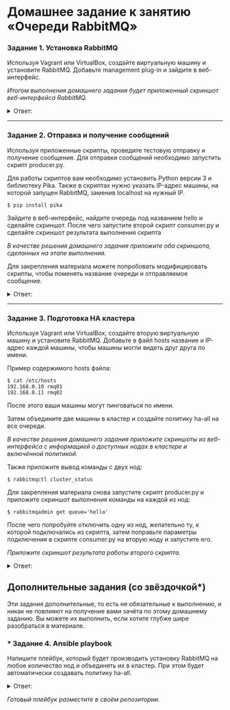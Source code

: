 # Домашнее задание к занятию  «Очереди RabbitMQ»

### Задание 1. Установка RabbitMQ

Используя Vagrant или VirtualBox, создайте виртуальную машину и установите RabbitMQ.
Добавьте management plug-in и зайдите в веб-интерфейс.

*Итогом выполнения домашнего задания будет приложенный скриншот веб-интерфейса RabbitMQ.*

<details> 
<summary> Ответ:  </summary>
  
![](https://user-images.githubusercontent.com/136073445/271382341-31c3aa8b-93a9-43fb-9cd5-1e33c59ad728.png)

</details>

---

### Задание 2. Отправка и получение сообщений

Используя приложенные скрипты, проведите тестовую отправку и получение сообщения.
Для отправки сообщений необходимо запустить скрипт producer.py.

Для работы скриптов вам необходимо установить Python версии 3 и библиотеку Pika.
Также в скриптах нужно указать IP-адрес машины, на которой запущен RabbitMQ, заменив localhost на нужный IP.

```shell script
$ pip install pika
```

Зайдите в веб-интерфейс, найдите очередь под названием hello и сделайте скриншот.
После чего запустите второй скрипт consumer.py и сделайте скриншот результата выполнения скрипта

*В качестве решения домашнего задания приложите оба скриншота, сделанных на этапе выполнения.*

Для закрепления материала можете попробовать модифицировать скрипты, чтобы поменять название очереди и отправляемое сообщение.

<details> 
<summary> Ответ:  </summary>

![](https://user-images.githubusercontent.com/136073445/271527079-6fd087bc-e393-4616-b626-4b9e8eac044d.png)

![](https://user-images.githubusercontent.com/136073445/271542331-c51bc694-7c96-4c72-96e6-e45e05901697.png)

</details>

---

### Задание 3. Подготовка HA кластера

Используя Vagrant или VirtualBox, создайте вторую виртуальную машину и установите RabbitMQ.
Добавьте в файл hosts название и IP-адрес каждой машины, чтобы машины могли видеть друг друга по имени.

Пример содержимого hosts файла:
```shell script
$ cat /etc/hosts
192.168.0.10 rmq01
192.168.0.11 rmq02
```
После этого ваши машины могут пинговаться по имени.

Затем объедините две машины в кластер и создайте политику ha-all на все очереди.

*В качестве решения домашнего задания приложите скриншоты из веб-интерфейса с информацией о доступных нодах в кластере и включённой политикой.*

Также приложите вывод команды с двух нод:

```shell script
$ rabbitmqctl cluster_status
```

Для закрепления материала снова запустите скрипт producer.py и приложите скриншот выполнения команды на каждой из нод:

```shell script
$ rabbitmqadmin get queue='hello'
```

После чего попробуйте отключить одну из нод, желательно ту, к которой подключались из скрипта, затем поправьте параметры подключения в скрипте consumer.py на вторую ноду и запустите его.

*Приложите скриншот результата работы второго скрипта.*

<details> 
<summary> Ответ:  </summary>
  
![](https://user-images.githubusercontent.com/136073445/272058275-50da6db4-3076-474f-aa9b-709516905587.png)

![](https://user-images.githubusercontent.com/136073445/272058408-3f155c9d-a0d2-425b-8374-a1f976b84b3d.png)


![](https://user-images.githubusercontent.com/136073445/272059399-ffa5ea1f-124a-471b-b0e3-946e1d50e158.png)

![](https://user-images.githubusercontent.com/136073445/272060426-f8da5590-42d4-4eff-8a46-134e6831f2c6.png)

![](https://user-images.githubusercontent.com/136073445/272060623-f94f3a94-ac9f-4613-9618-d664658737e6.png)

![](https://user-images.githubusercontent.com/136073445/272064625-9d604144-6929-4987-9008-455670fcd617.png)

![](https://user-images.githubusercontent.com/136073445/272064757-3d6bafae-f50e-4106-9c6a-e1fa90d5975a.png)
</details>


## Дополнительные задания (со звёздочкой*)
Эти задания дополнительные, то есть не обязательные к выполнению, и никак не повлияют на получение вами зачёта по этому домашнему заданию. Вы можете их выполнить, если хотите глубже шире разобраться в материале.

### * Задание 4. Ansible playbook

Напишите плейбук, который будет производить установку RabbitMQ на любое количество нод и объединять их в кластер.
При этом будет автоматически создавать политику ha-all.

<details> 
<summary> Ответ:  </summary>

</details>


*Готовый плейбук разместите в своём репозитории.*

